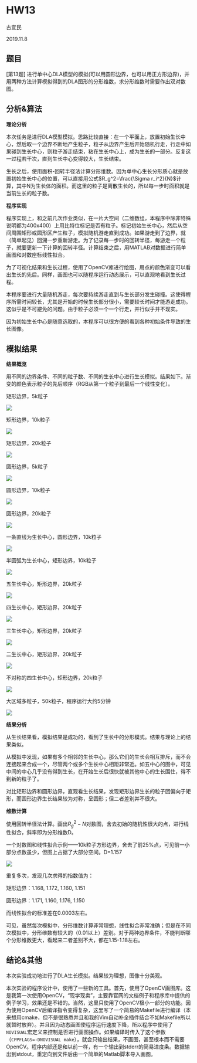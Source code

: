 # HW13

古宜民

2019.11.8

## 题目

[第13题] 进行单中心DLA模型的模拟(可以用圆形边界，也可以用正方形边界)，并用两种方法计算模拟得到的DLA图形的分形维数，求分形维数时需要作出双对数图。

## 分析&算法

**理论分析**

本次任务是进行DLA模型模拟。思路比较直接：在一个平面上，放置初始生长中心，然后取一个边界不断地产生粒子，粒子从边界产生后开始随机行走，行走中如果碰到生长中心，则粒子游走结束，粘在生长中心上，成为生长的一部分。反复这一过程若干次，直到生长中心变得较大，生长结束。

生长之后，使用面积-回转半径法计算分形维数。因为单中心生长分形质心就是放置初始生长中心的位置，可以直接用公式$R_g^2=\frac{\Sigma r_i^2}{N}$计算，其中N为生长体的面积。而这里的粒子是离散生长的，所以每一步时面积就是当前生长的粒子数。

**程序实现**

程序实现上，和之前几次作业类似，在一片大空间（二维数组，本程序中除非特殊说明都为400x400）上用比特位标记是否有粒子。标记初始生长中心，然后从空间周围矩形或圆形区产生粒子，模拟随机游走直到成功。如果游走到了边界，就（简单起见）回溯一步重新游走。为了记录每一步时的回转半径，每游走一个粒子，就要更新一下计算的回转半径。计算结束之后，用MATLAB对数据进行简单画图和对数座标线性拟合。

为了可视化结果和生长过程，使用了OpenCV库进行绘图，用点的颜色渐变可以看出生长的先后。同样，画图也可以随程序运行动态展示，可以直观地看到生长过程。

本程序要进行大量随机游走，每次要持续游走直到与生长部分发生碰撞。这使得程序所需时间较长，尤其是开始的时候生长部分很小，需要较长时间才能游走成功。这似乎是不可避免的问题。由于粒子必须一个一个行走，并行似乎并不现实。

因为初始生长中心是随意选取的，本程序可以很方便的看到各种初始条件导致的生长图像。

## 模拟结果

**结果概览**

用不同的边界条件、不同的粒子数、不同的生长中心进行生长模拟。结果如下。渐变的颜色表示粒子的先后顺序（RGB从第一个粒子到最后一个线性变化）。

矩形边界，5k粒子

![](./MS200-N5k-sqr-singlecore.png)

矩形边界，10k粒子

![](./MS200-N10k-sqr-singlecore-color.png)

矩形边界，20k粒子

![](./MS200-N20k-sqr-singlecore.png)

圆形边界，5k粒子

![](./MS200-N5k-cir-singlecore.png)

圆形边界，10k粒子

![](./MS200-N10k-cir-singlecore-color.png)

圆形边界，20k粒子

![](./MS200-N20k-cir-singlecore.png)

一条直线为生长中心，圆形边界，10k粒子

![](./MS200-N10k-cir-line.png)

半圆弧为生长中心，矩形边界，10k粒子

![](./MS200-N10k-sqr-halfcircle.png)

五生长中心，矩形边界，20k粒子

![](MS200-N20k-sqr-pentacore.png)

四生长中心，矩形边界，20k粒子

![](MS200-N20k-sqr-quadcore.png)

三生长中心，矩形边界，20k粒子

![](MS200-N20k-sqr-tricore-color.png)

二生长中心，矩形边界，20k粒子

![](MS200-N20k-sqr-dualcore.png)

不对称的四生长中心，矩形边界，20k粒子

![](MS200-N20k-sqr-quadcore2-color.png)

大区域多粒子，50k粒子，程序运行大约5分钟

![](./MS500-N50k-sqr-singlecore.png)

**结果分析**

从生长结果看，模拟结果是成功的，看到了生长中的分形模式。结果与理论上的结果类似。

从模拟中发现，如果有多个相邻的生长中心，那么它们的生长会相互排斥，而不会连接起来合成一个，尽管两个或多个生长中心相距非常近。如五中心的图中，可见中间的中心几乎没有得到生长，在开始生长后很快就被其他中心的生长围住，得不到新的粒子了。

对比矩形边界和圆形边界，直观看生长结果，发现矩形边界生长的粒子团偏向于矩形，而圆形边界生长结果较为对称，呈圆形；但二者差别并不很大。

**维数计算**

使用回转半径法计算。画出$R_g^2-N$对数图，舍去初始的随机性很大的点，进行线性拟合，斜率即为分形维数D。

一个对数图和线性拟合示例——10k粒子方形边界，舍去了前25%点，可见前一小部分点数虽少，但图上占据了大部分空间。D=1.157

![](./MS200-N10k-sqr-index-with-fit.png)

重复多次，发现几次求得的指数值为：

矩形边界：1.168, 1.172, 1.160, 1.151

圆形边界：1.171, 1.160, 1.176, 1.150

而线性拟合的标准差在0.0003左右。

可见，虽然每次模拟中，分形维数计算非常理想，线性拟合非常准确；但是在不同次模拟中，分形维数有较大的（0.01以上）差别。对于两种边界条件，不能判断哪个分形维数更大，看起来二者差别不大，都在1.15-1.18左右。

## 结论&其他

本次实验成功地进行了DLA生长模拟。结果较为理想，图像十分美观。

本次实验的程序设计中，使用了一些新的工具。首先，使用了OpenCV画图库。这是我第一次使用OpenCV，“现学现卖”，主要靠官网的文档例子和程序库中提供的例子学习，效果还是不错的。当然，这里只使用了OpenCV极小一部分的功能。因为使用OpenCV后编译指令变得复杂，这里写了一个简易的Makefile进行编译（本来想用cmake，但不是很熟悉并且和我的Vim自动补全插件结合不如Makefile所以就暂时放弃）。并且因为动态画图使程序运行速度下降，所以程序中使用了`NOVISUAL`宏定义来控制是否进行画图操作。如果编译时传入了这个参数（`CPPFLAGS=-DNOVISUAL make`），就会只输出结果，不画图，甚至根本而不需要OpenCV。程序内部还是和以前一样，有一个输出到stderr的简易进度条。数据输出到stdout，重定向到文件后由一个简单的Matlab脚本导入画图。

